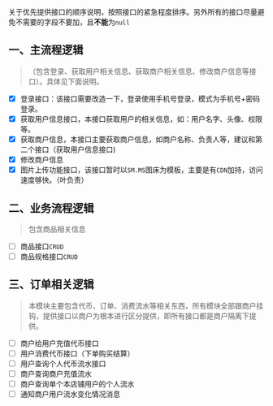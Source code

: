 关于优先提供接口的顺序说明，按照接口的紧急程度排序。另外所有的接口尽量避免不需要的字段不要加，且**不能**为`null`

## 一、主流程逻辑
> （包含登录、获取用户相关信息、获取商户相关信息、修改商户信息等接口）。具体见下面说明。

- [x] 登录接口：该接口需要改造一下，登录使用手机号登录，模式为手机号+密码登录。
- [x] 获取用户信息接口，本接口获取用户的相关信息，如：用户名字、头像、权限等。
- [x] 获取商户信息，本接口主要获取商户信息，如商户名称、负责人等，建议和第二个接口（获取用户信息接口)
- [x] 修改商户信息
- [x] 图片上传功能接口，该接口暂时以`SM.MS`图床为模板，主要是有`CDN`加持，访问速度够快。（叶负责）

## 二、业务流程逻辑
> 包含商品相关信息

- [ ] 商品接口`CRUD`
- [ ] 商品规格接口`CRUD`

## 三、订单相关逻辑
> 本模块主要包含代币、订单、消费流水等相关东西，所有模块全部跟商户挂钩，提供接口以商户为根本进行区分提供，即所有接口都是商户隔离下提供。

- [ ] 商户给用户充值代币接口
- [ ] 用户消费代币接口（下单购买结算）
- [ ] 用户查询个人代币流水接口
- [ ] 商户查询商户充值流水
- [ ] 商户查询单个本店铺用户的个人流水
- [ ] 通知商户用户流水变化情况消息
